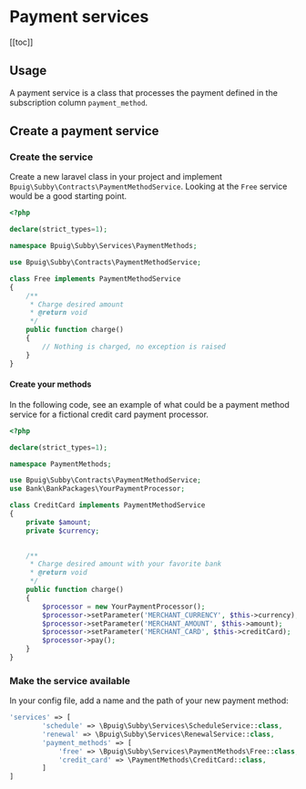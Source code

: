 # Payment services

[[toc]]

## Usage

A payment service is a class that processes the payment defined in the subscription column `payment_method`.

## Create a payment service

### Create the service

Create a new laravel class in your project and implement `Bpuig\Subby\Contracts\PaymentMethodService`. Looking at
the `Free`
service would be a good starting point.

```php
<?php

declare(strict_types=1);

namespace Bpuig\Subby\Services\PaymentMethods;

use Bpuig\Subby\Contracts\PaymentMethodService;

class Free implements PaymentMethodService
{
    /**
     * Charge desired amount
     * @return void
     */
    public function charge()
    {
        // Nothing is charged, no exception is raised
    }
}
```

#### Create your methods

In the following code, see an example of what could be a payment method service for a fictional credit card payment
processor.

```php
<?php

declare(strict_types=1);

namespace PaymentMethods;

use Bpuig\Subby\Contracts\PaymentMethodService;
use Bank\BankPackages\YourPaymentProcessor;

class CreditCard implements PaymentMethodService
{
    private $amount;
    private $currency;

    
    /**
     * Charge desired amount with your favorite bank
     * @return void
     */
    public function charge()
    {
        $processor = new YourPaymentProcessor();
        $processor->setParameter('MERCHANT_CURRENCY', $this->currency);
        $processor->setParameter('MERCHANT_AMOUNT', $this->amount);
        $processor->setParameter('MERCHANT_CARD', $this->creditCard);
        $processor->pay();
    }
}
```

### Make the service available

In your config file, add a name and the path of your new payment method:

```php 
'services' => [
        'schedule' => \Bpuig\Subby\Services\ScheduleService::class,
        'renewal' => \Bpuig\Subby\Services\RenewalService::class,
        'payment_methods' => [
            'free' => \Bpuig\Subby\Services\PaymentMethods\Free::class,
            'credit_card' => \PaymentMethods\CreditCard::class,
        ]
]
```
